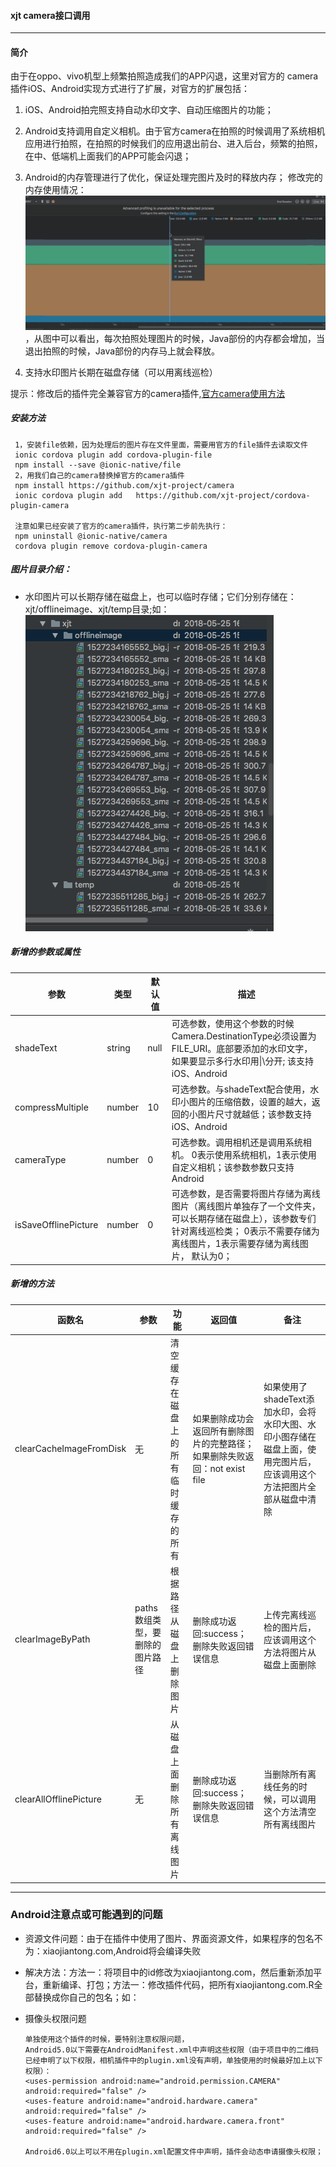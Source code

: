 

#### xjt camera接口调用	
----
#### 简介

由于在oppo、vivo机型上频繁拍照造成我们的APP闪退，这里对官方的
camera插件iOS、Android实现方式进行了扩展，对官方的扩展包括：

1. iOS、Android拍完照支持自动水印文字、自动压缩图片的功能；
2. Android支持调用自定义相机。由于官方camera在拍照的时候调用了系统相机应用进行拍照，在拍照的时候我们的应用退出前台、进入后台，频繁的拍照，在中、低端机上面我们的APP可能会闪退；
3. Android的内存管理进行了优化，保证处理完图片及时的释放内存；
   修改完的内存使用情况： ![](https://github.com/xjt-project/image/blob/master/camearMemAfter.gif)，从图中可以看出，每次拍照处理图片的时候，Java部份的内存都会增加，当退出拍照的时候，Java部份的内存马上就会释放。

1. 支持水印图片长期在磁盘存储（可以用离线巡检） 
   
提示：修改后的插件完全兼容官方的camera插件,[官方camera使用方法](https://github.com/apache/cordova-plugin-camera#reference)

##### 安装方法
	
````
 1，安装file依赖，因为处理后的图片存在文件里面，需要用官方的file插件去读取文件
 ionic cordova plugin add cordova-plugin-file
 npm install --save @ionic-native/file
 2，用我们自己的camera替换掉官方的camera插件
 npm install https://github.com/xjt-project/camera
 ionic cordova plugin add	https://github.com/xjt-project/cordova-plugin-camera
 
 注意如果已经安装了官方的camera插件，执行第二步前先执行：
 npm uninstall @ionic-native/camera
 cordova plugin remove cordova-plugin-camera
````

##### 图片目录介绍：
* 水印图片可以长期存储在磁盘上，也可以临时存储；它们分别存储在：xjt/offlineimage、xjt/temp目录;如：![](https://github.com/xjt-project/image/blob/master/androidImgPath.png)


##### 新增的参数或属性
| 参数 | 类型 | 默认值 | 描述 |
| --- | --- | --- | --- |
| shadeText | string | null | 可选参数，使用这个参数的时候Camera.DestinationType必须设置为FILE_URI。底部要添加的水印文字，如果要显示多行水印用\|\分开; 该支持iOS、Android |
| compressMultiple | number | 10 | 可选参数。与shadeText配合使用，水印小图片的压缩倍数，设置的越大，返回的小图片尺寸就越低；该参数支持iOS、Android|
| cameraType | number | 0 | 可选参数。调用相机还是调用系统相机。 0表示使用系统相机，1表示使用自定义相机；该参数参数只支持Android|
| isSaveOfflinePicture| number | 0 | 可选参数，是否需要将图片存储为离线图片（离线图片单独存了一个文件夹，可以长期存储在磁盘上），该参数专们针对离线巡检类； 0表示不需要存储为离线图片，1表示需要存储为离线图片， 默认为0；

##### 新增的方法
| 函数名 | 参数 | 功能 | 返回值 | 备注 | 
| --- | --- | --- | --- | --- |
| clearCacheImageFromDisk | 无 | 清空缓存在磁盘上的所有临时缓存的所有 | 如果删除成功会返回所有删除图片的完整路径；如果删除失败返回：not exist file| 如果使用了shadeText添加水印，会将水印大图、水印小图存储在磁盘上面，使用完图片后，应该调用这个方法把图片全部从磁盘中清除 |
| clearImageByPath| paths 数组类型，要删除的图片路径 | 根据路径从磁盘上删除图片 | 删除成功返回:success；删除失败返回错误信息| 上传完离线巡检的图片后，应该调用这个方法将图片从磁盘上面删除 |
| clearAllOfflinePicture| 无 | 从磁盘上面删除所有离线图片 | 删除成功返回:success；删除失败返回错误信息| 当删除所有离线任务的时候，可以调用这个方法清空所有离线图片 |

------

### Android注意点或可能遇到的问题

* 资源文件问题：由于在插件中使用了图片、界面资源文件，如果程序的包名不为：xiaojiantong.com,Android将会编译失败

* 	解决方法：方法一：将项目中的id修改为xiaojiantong.com，然后重新添加平台，重新编译、打包；方法一：修改插件代码，把所有xiaojiantong.com.R全部替换成你自己的包名；如：[](https://github.com/xjt-project/image/blob/master/editPkg.png)
	

* 摄像头权限问题
	
	````
	单独使用这个插件的时候，要特别注意权限问题，
	Android5.0以下需要在AndroidManifest.xml中声明这些权限（由于项目中的二维码已经申明了以下权限，相机插件中的plugin.xml没有声明，单独使用的时候最好加上以下权限）：
   <uses-permission android:name="android.permission.CAMERA" android:required="false" />
   <uses-feature android:name="android.hardware.camera" android:required="false" />
   <uses-feature android:name="android.hardware.camera.front" android:required="false" />
        
   Android6.0以上可以不用在plugin.xml配置文件中声明，插件会动态申请摄像头权限；
        
	````

